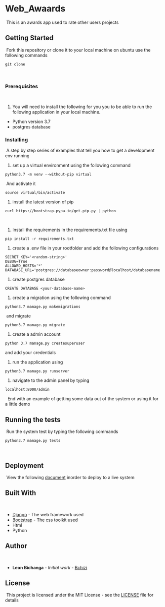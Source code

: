 # Web_Awaards 
​
This is an awards app used to rate other users projects 
​
## Getting Started
​
Fork this repository or clone it to your local machine on ubuntu use the following commands
```
git clone 
```
​
### Prerequisites
​
1. You will need to install the following for you you to be able to run the following application in your local machine.
* Python version 3.7
* postgres database
​
### Installing
​
A step by step series of examples that tell you how to get a development env running
​
1. set up a virtual environment using the following command
​
```
python3.7 -m venv --without-pip virtual
```
​
And activate it
​
```
source virtual/bin/activate
```
1. install the latest version of pip
​
```
curl https://bootstrap.pypa.io/get-pip.py | python
```
​
1. Install the requirements in the requirements.txt file using
```
pip install -r requirements.txt
```
1. create a .env file in your rootfolder and add the following configurations
```
SECRET_KEY='<random-string>'
DEBUG=True
ALLOWED_HOSTS='*'
DATABASE_URL='postgres://databaseowner:password@localhost/databasename'
```
1. create postgres database
```
CREATE DATABASE <your-database-name>
```
1. create a migration using the following command
```
python3.7 manage.py makemigrations
```
​
and migrate
```
python3.7 manage.py migrate
```
1. create a admin account
```
python 3.7 manage.py createsuperuser
```
and add your credentials
​
1. run the application using 
```
python3.7 manage.py runserver
```
1. navigate to the admin panel by typing 
```
localhost:8000/admin
```
​
​
End with an example of getting some data out of the system or using it for a little demo
​
## Running the tests
​
Run the system test by typing the following commands
```
python3.7 manage.py tests
```
​
## Deployment
​
View the following [document](https://github.com/jakhax/deploying-django-to-heroku-manual) inorder to deploy to a live system
​
## Built With
​
* [Django](https://www.djangoproject.com/download/) - The web framework used
* [Bootstrap](https://getbootstrap.com) - The css toolkit used
* Html
* Python
​
​
## Author
​
* **Leon Bichanga** - *Initial work* - [Bchizi](https://github.com/Bchizi)
​
## License
​
This project is licensed under the MIT License - see the [LICENSE](LICENSE) file for details

